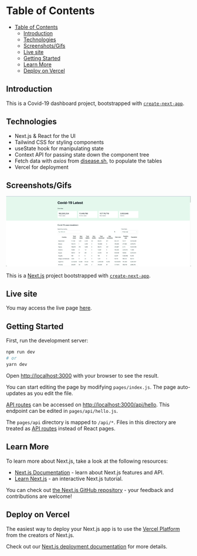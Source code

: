 # Table of Contents

- [Table of Contents](#table-of-contents)
  - [Introduction](#introduction)
  - [Technologies](#technologies)
  - [Screenshots/Gifs](#screenshotsgifs)
  - [Live site](#live-site)
  - [Getting Started](#getting-started)
  - [Learn More](#learn-more)
  - [Deploy on Vercel](#deploy-on-vercel)

## Introduction

This is a Covid-19 dashboard project, bootstrapped with [`create-next-app`](https://github.com/vercel/next.js/tree/canary/packages/create-next-app).

## Technologies

- Next.js & React for the UI
- Tailwind CSS for styling components
- useState hook for manipulating state
- Context API for passing state down the component tree
- Fetch data with *axios* from [disease.sh](https://disease.sh/), to populate the tables
- Vercel for deployment

## Screenshots/Gifs

![Flow](./public/media/flow.gif)

This is a [Next.js](https://nextjs.org/) project bootstrapped with [`create-next-app`](https://github.com/vercel/next.js/tree/canary/packages/create-next-app).

## Live site

You may access the live page [here](https://covid19-dashboard-ihsan.vercel.app/).

## Getting Started

First, run the development server:

```bash
npm run dev
# or
yarn dev
```

Open [http://localhost:3000](http://localhost:3000) with your browser to see the result.

You can start editing the page by modifying `pages/index.js`. The page auto-updates as you edit the file.

[API routes](https://nextjs.org/docs/api-routes/introduction) can be accessed on [http://localhost:3000/api/hello](http://localhost:3000/api/hello). This endpoint can be edited in `pages/api/hello.js`.

The `pages/api` directory is mapped to `/api/*`. Files in this directory are treated as [API routes](https://nextjs.org/docs/api-routes/introduction) instead of React pages.

## Learn More

To learn more about Next.js, take a look at the following resources:

- [Next.js Documentation](https://nextjs.org/docs) - learn about Next.js features and API.
- [Learn Next.js](https://nextjs.org/learn) - an interactive Next.js tutorial.

You can check out [the Next.js GitHub repository](https://github.com/vercel/next.js/) - your feedback and contributions are welcome!

## Deploy on Vercel

The easiest way to deploy your Next.js app is to use the [Vercel Platform](https://vercel.com/new?utm_medium=default-template&filter=next.js&utm_source=create-next-app&utm_campaign=create-next-app-readme) from the creators of Next.js.

Check out our [Next.js deployment documentation](https://nextjs.org/docs/deployment) for more details.
